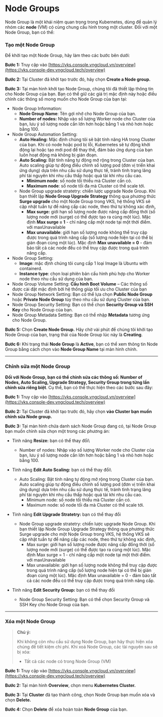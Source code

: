 # Node Groups

Node Group là một khái niệm quan trọng trong Kubernetes, dùng để quản lý nhóm các **node** (VM) có cùng chung cấu hình trong một cluster. Đối với một Node Group, bạn có thể:

### Tạo một Node Group 

Để khởi tạo một Node Group, hãy làm theo các bước bên dưới:

**Bước 1:** Truy cập vào [https://vks.console.vngcloud.vn/overview](https://vks.console-dev.vngcloud.tech/overview)

**Bước 2:** Tại Cluster đã khởi tạo trước đó, hãy chọn **Create a Node group.**

**Bước 3:** Tại màn hình khởi tạo Node Group, chúng tôi đã thiết lập thông tin cho Node Group của bạn. Bạn có thể giữ các giá trị mặc định này hoặc điều chỉnh các thông số mong muốn cho Node Group của bạn tại:

* Node Group Information:
  * **Node Group Name**: Tên gợi nhớ cho Node Group của bạn. 
  * **Number of nodes:** Nhập vào số lượng Worker node cho Cluster của bạn, lưu ý số lượng node cần lớn hơn hoặc bằng 1 và nhỏ hơn hoặc bằng 100.
* Node Group Automation Setting:
  * **Auto Healing:** Mặc định chúng tôi sẽ bật tính năng HA trong Cluster của bạn. Khi có node hoặc pod bị lỗi, Kubernetes sẽ tự động khởi động lại hoặc tạo mới pod để thay thế, đảm bảo ứng dụng của bạn luôn hoạt động mà không bị gián đoạn.
  * **Auto Scaling:** Bật tính năng tự động mở rộng trong Cluster của bạn. Auto scaling giúp tự động điều chỉnh số lượng pod (đơn vị triển khai ứng dụng) dựa trên nhu cầu sử dụng thực tế, tránh tình trạng lãng phí tài nguyên khi nhu cầu thấp hoặc quá tải khi nhu cầu cao.
    * **Minimum node**: số node tối thiểu mà Cluster cần có.
    * **Maximum node**: số node tối đa mà Cluster có thể scale tới.
  * Node Group upgrade stratetry: chiến lược upgrade Node Group. Khi bạn thiết lập **Node Group Upgrade Strategy** thông qua phương thức **Surge upgrade** cho một Node Group trong VKS, hệ thống VKS sẽ cập nhật tuần tự để nâng cấp các node, theo thứ tự không xác định[.](https://cloud.google.com/kubernetes-engine/docs/concepts/node-pool-upgrade-strategies.) 
    * **Max surge:** giới hạn số lượng node được nâng cấp đồng thời (số lượng node mới (surge) có thể được tạo ra cùng một lúc). Mặc định **Max surge = 1** - chỉ nâng cấp một node tại một thời điểm. với maxUnavailable
    * **Max unavailable**: giới hạn số lượng node không thể truy cập được trong quá trình nâng cấp (số lượng node hiện tại có thể bị gián đoạn cùng một lúc). Mặc định **Max unavailable = 0** - đảm bảo tất cả các node đều có thể truy cập được trong quá trình nâng cấp.
* Node Group Setting:
  * **Image**: mặc định chúng tôi cung cấp 1 loại Image là Ubuntu with containerd.
  * **Instance type**: chọn loại phiên bản cấu hình phù hợp cho Worker node theo nhu cầu sử dụng của bạn.
* Node Group Volume Setting: **Cấu hình Boot Volume** – Các thông số được cài đặt mặc định bởi hệ thống giúp tối ưu cho Cluster của bạn
* Node Group Network Setting: Bạn có thể lựa chọn **Public Node Group** hoặc **Private Node Group** tùy theo nhu cầu sử dụng Cluster của bạn.
* Node Group Security Setting: Bạn có thể chọn **Security Group và SSH Key** cho Node Group của bạn.
* Node Group Metadata Setting: Bạn có thể nhập **Metadata** tương ứng cho Node Group.

**Bước 5:** Chọn **Create Node Group.** Hãy chờ vài phút để chúng tôi khởi tạo Node Group của bạn, trạng thái của Node Group lúc này là **Creating**.

**Bước 6:** Khi trạng thái **Node Group** là **Active**, bạn có thể xem thông tin Node Group bằng cách chọn vào **Node Group Name** tại màn hình chính.

***

### Chỉnh sửa một Node Group 

**Đối với Node Group, bạn có thể chỉnh sửa các thông số: Number of Nodes, Auto Scaling, Upgrade Strategy, Security Group trong từng lần chỉnh sửa riêng biệt**. Cụ thể, bạn có thể thực hiện theo các bước sau đây: 

**Bước 1:** Truy cập vào [https://vks.console.vngcloud.vn/overview](https://vks.console-dev.vngcloud.tech/overview)

**Bước 2:** Tại Cluster đã khởi tạo trước đó, hãy chọn **vào Cluster bạn muốn chỉnh sửa Node group.**

**Bước 3:** Tại màn hình chứa danh sách Node Group đang có, tại Node Group bạn muốn chỉnh sửa chọn một trong các phương án: 

* Tính năng **Resize:** bạn có thể thay đổi\

  * Number of nodes:  Nhập vào số lượng Worker node cho Cluster của bạn, lưu ý số lượng node cần lớn hơn hoặc bằng 1 và nhỏ hơn hoặc bằng 100.
* Tính năng **Edit Auto Scaling:** bạn có thể thay đổi\

  * Auto Scaling: Bật tính năng tự động mở rộng trong Cluster của bạn. Auto scaling giúp tự động điều chỉnh số lượng pod (đơn vị triển khai ứng dụng) dựa trên nhu cầu sử dụng thực tế, tránh tình trạng lãng phí tài nguyên khi nhu cầu thấp hoặc quá tải khi nhu cầu cao.
    * Minimum node: số node tối thiểu mà Cluster cần có.
    * Maximum node: số node tối đa mà Cluster có thể scale tới.
* Tính năng **Edit Upgrade Stratetry:** bạn có thể thay đổi
  * Node Group upgrade stratetry: chiến lược upgrade Node Group. Khi bạn thiết lập Node Group Upgrade Strategy thông qua phương thức Surge upgrade cho một Node Group trong VKS, hệ thống VKS sẽ cập nhật tuần tự để nâng cấp các node, theo thứ tự không xác định[.](https://cloud.google.com/kubernetes-engine/docs/concepts/node-pool-upgrade-strategies.) 
    * Max surge: giới hạn số lượng node được nâng cấp đồng thời (số lượng node mới (surge) có thể được tạo ra cùng một lúc). Mặc định Max surge = 1 - chỉ nâng cấp một node tại một thời điểm. với maxUnavailable
    * Max unavailable: giới hạn số lượng node không thể truy cập được trong quá trình nâng cấp (số lượng node hiện tại có thể bị gián đoạn cùng một lúc). Mặc định Max unavailable = 0 - đảm bảo tất cả các node đều có thể truy cập được trong quá trình nâng cấp.
* Tính năng **Edit Security Group:** bạn có thể thay đổi
  * Node Group Security Setting: Bạn có thể chọn Security Group và SSH Key cho Node Group của bạn.

***

### Xóa một Node Group 

> **Chú ý:**
>
> Khi không còn nhu cầu sử dụng Node Group, bạn hãy thực hiện xóa chúng để tiết kiệm chi phí.  Khi xoá Node Group, các tài nguyên sau sẽ bị xóa:
>
> * Tất cả các node có trong Node Group (VM)

**Bước 1:** Truy cập vào [https://vks.console.vngcloud.vn/overview](https://vks.console-dev.vngcloud.tech/overview)

**Bước 2:** Tại màn hình **Overview**, chọn menu **Kubernetes Cluster.**

**Bước 3:** Tại **Cluster** đã tạo thành công, chọn Node Group bạn muốn xóa và chọn **Delete.**

**Bước 4:** Chọn **Delete** để xóa hoàn toàn **Node Group** của bạn.
